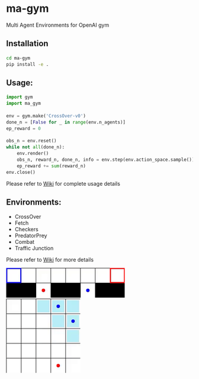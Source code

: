 # ma-gym
Multi Agent Environments for OpenAI gym

## Installation
```bash
cd ma-gym
pip install -e .
```

## Usage:
```python
import gym
import ma_gym

env = gym.make('CrossOver-v0')
done_n = [False for _ in range(env.n_agents)]
ep_reward = 0

obs_n = env.reset()
while not all(done_n):
    env.render()
    obs_n, reward_n, done_n, info = env.step(env.action_space.sample())
    ep_reward += sum(reward_n)
env.close()
```

Please refer to [Wiki](https://github.com/koulanurag/ma-gym/wiki) for complete usage details

## Environments:
- CrossOver
- Fetch
- Checkers
- PredatorPrey
- Combat
- Traffic Junction

Please refer to [Wiki](https://github.com/koulanurag/ma-gym/wiki) for more details

![CrossOver](static/gif/CrossOver.gif)
![PredatorPrey](static/gif/PredatorPrey5x5.gif)
